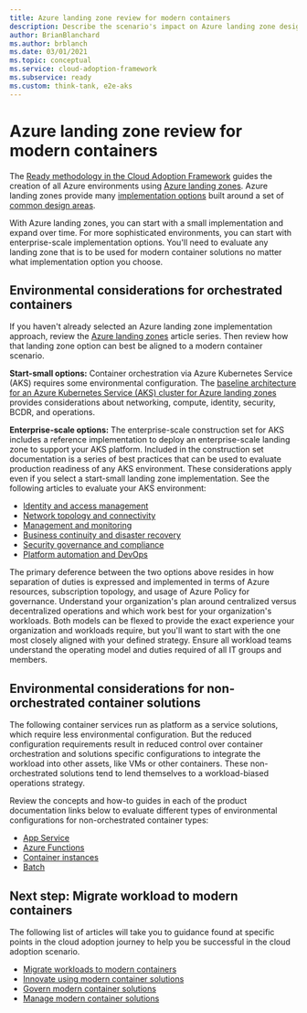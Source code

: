 ```yaml
---
title: Azure landing zone review for modern containers
description: Describe the scenario's impact on Azure landing zone design
author: BrianBlanchard
ms.author: brblanch
ms.date: 03/01/2021
ms.topic: conceptual
ms.service: cloud-adoption-framework
ms.subservice: ready
ms.custom: think-tank, e2e-aks
---
```


# Azure landing zone review for modern containers

The [Ready methodology in the Cloud Adoption Framework](../../ready/index.md) guides the creation of all Azure environments using [Azure landing zones](../../ready/landing-zone/index.md). Azure landing zones provide many [implementation options](../../ready/landing-zone/implementation-options.md) built around a set of [common design areas](../../ready/landing-zone/design-areas.md).

With Azure landing zones, you can start with a small implementation and expand over time. For more sophisticated environments, you can start with enterprise-scale implementation options. You'll need to evaluate any landing zone that is to be used for modern container solutions no matter what implementation option you choose.

## Environmental considerations for orchestrated containers

If you haven't already selected an Azure landing zone implementation approach, review the [Azure landing zones](../../ready/landing-zone/index.md) article series. Then review how that landing zone option can best be aligned to a modern container scenario.

**Start-small options:** Container orchestration via Azure Kubernetes Service (AKS) requires some environmental configuration. The [baseline architecture for an Azure Kubernetes Service (AKS) cluster for Azure landing zones](/azure/architecture/reference-architectures/containers/aks/secure-baseline-aks?toc=/azure/cloud-adoption-framework/toc.json&bc=/azure/cloud-adoption-framework/_bread/toc.json) provides considerations about networking, compute, identity, security, BCDR, and operations.

**Enterprise-scale options:** The enterprise-scale construction set for AKS includes a reference implementation to deploy an enterprise-scale landing zone to support your AKS platform. Included in the construction set documentation is a series of best practices that can be used to evaluate production readiness of any AKS environment. These considerations apply even if you select a start-small landing zone implementation. See the following articles to evaluate your AKS environment:

- [Identity and access management](eslz-identity-and-access-management.md)
- [Network topology and connectivity](eslz-network-topology-and-connectivity.md)
- [Management and monitoring](eslz-management-and-monitoring.md)
- [Business continuity and disaster recovery](eslz-business-continuity-and-disaster-recovery.md)
- [Security governance and compliance](eslz-security-governance-and-compliance.md)
- [Platform automation and DevOps](eslz-platform-automation-and-devops.md)

The primary deference between the two options above resides in how separation of duties is expressed and implemented in terms of Azure resources, subscription topology, and usage of Azure Policy for governance. Understand your organization's plan around centralized versus decentralized operations and which work best for your organization's workloads. Both models can be flexed to provide the exact experience your organization and workloads require, but you'll want to start with the one most closely aligned with your defined strategy. Ensure all workload teams understand the operating model and duties required of all IT groups and members.

## Environmental considerations for non-orchestrated container solutions

The following container services run as platform as a service solutions, which require less environmental configuration. But the reduced configuration requirements result in reduced control over container orchestration and solutions specific configurations to integrate the workload into other assets, like VMs or other containers. These non-orchestrated solutions tend to lend themselves to a workload-biased operations strategy.

Review the concepts and how-to guides in each of the product documentation links below to evaluate different types of environmental configurations for non-orchestrated container types:

- [App Service](/azure/app-service/)
- [Azure Functions](/azure/azure-functions/functions-overview)
- [Container instances](/azure/container-instances/container-instances-overview)
- [Batch](/azure/batch/batch-technical-overview)

## Next step: Migrate workload to modern containers

The following list of articles will take you to guidance found at specific points in the cloud adoption journey to help you be successful in the cloud adoption scenario.

- [Migrate workloads to modern containers](./migrate.md)
- [Innovate using modern container solutions](/azure/architecture/reference-architectures/containers/aks-start-here?toc=/azure/cloud-adoption-framework/toc.json&bc=/azure/cloud-adoption-framework/_bread/toc.json)
- [Govern modern container solutions](./govern.md)
- [Manage modern container solutions](./manage.md)
